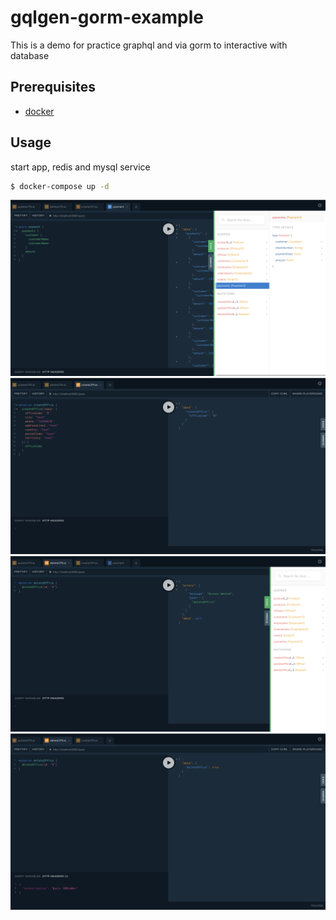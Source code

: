 # gqlgen-gorm-example
This is a demo for practice graphql and via gorm to interactive with database

## Prerequisites
- [docker](https://www.docker.com/products/docker-desktop)

## Usage
start app, redis and mysql service
```bash
$ docker-compose up -d
```
![QueryPayment](https://github.com/GrassShrimp/gqlgen-gorm-example/blob/master/query_payment.png)
![CreateOffice](https://github.com/GrassShrimp/gqlgen-gorm-example/blob/master/create_office.png)
![DeleteOfficeDeny](https://github.com/GrassShrimp/gqlgen-gorm-example/blob/master/delete_office_deny.png)
![DeleteOffice](https://github.com/GrassShrimp/gqlgen-gorm-example/blob/master/delete_office.png)